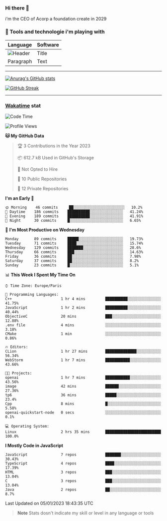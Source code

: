 ### Hi there 👋

i'm the CEO of Acorp a foundation create in 2029  

### 🧰 Tools and technologie i'm playing with

 | Language | Software |
| ----------- | ----------- |
| ![Header](https://img.shields.io/badge/Nuxt3-green&style=for-the-badge&logo=nustjs&logoColor=00DC82) | Title |
| Paragraph | Text |

---

[![Anurag's GitHub stats](https://github-readme-stats.vercel.app/api?username=ackimixs&show_icons=true&theme=github_dark&count_private=true)](https://www.ackimixs.xyz)

[![GitHub Streak](https://github-readme-streak-stats.herokuapp.com?user=Ackimixs&theme=github-dark-blue&date_format=j%20M%5B%20Y%5D&mode=weekly)](https://git.io/streak-stats)

---
 
 ### [Wakatime](https://wakatime.com/) stat

<!--START_SECTION:waka-->
![Code Time](http://img.shields.io/badge/Code%20Time-317%20hrs%2048%20mins-blue)

![Profile Views](http://img.shields.io/badge/Profile%20Views-0-blue)

**🐱 My GitHub Data** 

> 🏆 3 Contributions in the Year 2023
 > 
> 📦 612.7 kB Used in GitHub's Storage 
 > 
> 🚫 Not Opted to Hire
 > 
> 📜 10 Public Repositories 
 > 
> 🔑 12 Private Repositories  
 > 
**I'm an Early 🐤** 

```text
🌞 Morning    46 commits     ██░░░░░░░░░░░░░░░░░░░░░░░   10.2% 
🌆 Daytime    186 commits    ██████████░░░░░░░░░░░░░░░   41.24% 
🌃 Evening    189 commits    ██████████░░░░░░░░░░░░░░░   41.91% 
🌙 Night      30 commits     █░░░░░░░░░░░░░░░░░░░░░░░░   6.65%

```
📅 **I'm Most Productive on Wednesday** 

```text
Monday       89 commits     █████░░░░░░░░░░░░░░░░░░░░   19.73% 
Tuesday      71 commits     ████░░░░░░░░░░░░░░░░░░░░░   15.74% 
Wednesday    129 commits    ███████░░░░░░░░░░░░░░░░░░   28.6% 
Thursday     66 commits     ███░░░░░░░░░░░░░░░░░░░░░░   14.63% 
Friday       36 commits     ██░░░░░░░░░░░░░░░░░░░░░░░   7.98% 
Saturday     37 commits     ██░░░░░░░░░░░░░░░░░░░░░░░   8.2% 
Sunday       23 commits     █░░░░░░░░░░░░░░░░░░░░░░░░   5.1%

```


📊 **This Week I Spent My Time On** 

```text
⌚︎ Time Zone: Europe/Paris

💬 Programming Languages: 
C++                      1 hr 4 mins         ██████████░░░░░░░░░░░░░░░   41.75% 
JavaScript               1 hr 2 mins         ██████████░░░░░░░░░░░░░░░   40.44% 
ObjectiveC               20 mins             ███░░░░░░░░░░░░░░░░░░░░░░   12.88% 
.env file                4 mins              ░░░░░░░░░░░░░░░░░░░░░░░░░   3.18% 
CMake                    1 min               ░░░░░░░░░░░░░░░░░░░░░░░░░   0.86%

🔥 Editors: 
CLion                    1 hr 27 mins        ██████████████░░░░░░░░░░░   56.34% 
WebStorm                 1 hr 7 mins         ███████████░░░░░░░░░░░░░░   43.66%

🐱‍💻 Projects: 
openai                   1 hr 7 mins         ███████████░░░░░░░░░░░░░░   43.56% 
image                    42 mins             ██████░░░░░░░░░░░░░░░░░░░   27.36% 
tp6                      36 mins             █████░░░░░░░░░░░░░░░░░░░░   23.4% 
Cpp                      8 mins              █░░░░░░░░░░░░░░░░░░░░░░░░   5.58% 
openai-quickstart-node   0 secs              ░░░░░░░░░░░░░░░░░░░░░░░░░   0.1%

💻 Operating System: 
Linux                    2 hrs 35 mins       █████████████████████████   100.0%

```

**I Mostly Code in JavaScript** 

```text
JavaScript               7 repos             ███████░░░░░░░░░░░░░░░░░░   30.43% 
TypeScript               4 repos             ████░░░░░░░░░░░░░░░░░░░░░   17.39% 
HTML                     3 repos             ███░░░░░░░░░░░░░░░░░░░░░░   13.04% 
C                        3 repos             ███░░░░░░░░░░░░░░░░░░░░░░   13.04% 
Java                     2 repos             ██░░░░░░░░░░░░░░░░░░░░░░░   8.7%

```



 Last Updated on 05/01/2023 18:43:35 UTC
<!--END_SECTION:waka-->

> **Note**
> Stats dosn't indicate my skill or level in any language or tools

